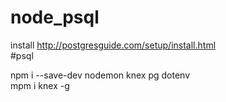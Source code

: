 # node_psql


install http://postgresguide.com/setup/install.html  
#psql  

npm i --save-dev nodemon knex pg dotenv  
mpm i knex -g  


